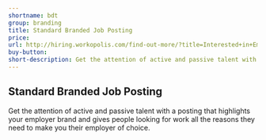 ```yaml
---
shortname: bdt
group: branding
title: Standard Branded Job Posting
price:
url: http://hiring.workopolis.com/find-out-more/?title=Interested+in+Employer+Branding?&NetsuiteTitle=Standard+Branded+Job+Posting
buy-button:
short-description: Get the attention of active and passive talent with a posting that highlights your employer brand and gives people looking for work all the reasons they need to make you their employer of choice.
---
```


## Standard Branded Job Posting

Get the attention of active and passive talent with a posting that highlights your employer brand and gives people looking for work all the reasons they need to make you their employer of choice.
